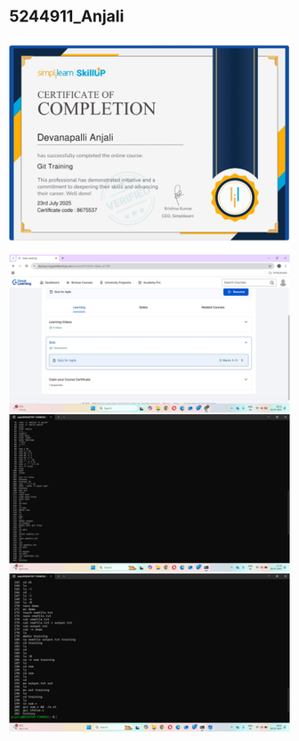 # 5244911_Anjali
<img src="https://github.com/Anjalidevanapalli/5244911_Anjali/blob/main/SDLC/5244911_Anjali%20simplilearn%20ltts.jpg" alt="image">
<img src="https://github.com/Anjalidevanapalli/5244911_Anjali/blob/main/git/5244911_Anjali%20great%20learning.jpg" alt="image">
<img src="https://github.com/Anjalidevanapalli/5244911_Anjali/blob/main/linuxcommands/5244911_Anjali%20history1.png" alt="image">
<img src="https://github.com/Anjalidevanapalli/5244911_Anjali/blob/main/linuxcommands/5244911_Anjali%20history2.png" alt="image">